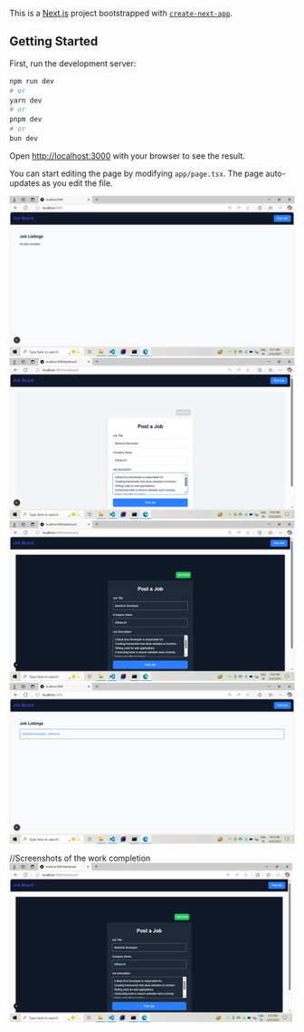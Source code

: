 This is a [Next.js](https://nextjs.org) project bootstrapped with [`create-next-app`](https://nextjs.org/docs/app/api-reference/cli/create-next-app).

## Getting Started

First, run the development server:

```bash
npm run dev
# or
yarn dev
# or
pnpm dev
# or
bun dev
```

Open [http://localhost:3000](http://localhost:3000) with your browser to see the result.

You can start editing the page by modifying `app/page.tsx`. The page auto-updates as you edit the file.


![Screenshot 40](https://raw.githubusercontent.com/shradha-2022/Zithara.AiAssignment/master/Screenshot%20(40).png)
![Screenshot 41](https://raw.githubusercontent.com/shradha-2022/Zithara.AiAssignment/master/Screenshot%20(41).png)
![Screenshot 42](https://raw.githubusercontent.com/shradha-2022/Zithara.AiAssignment/master/Screenshot%20(42).png)
![Screenshot 43](https://raw.githubusercontent.com/shradha-2022/Zithara.AiAssignment/master/Screenshot%20(43).png)


//Screenshots of the work completion
<img src="https://raw.githubusercontent.com/shradha-2022/Zithara.AiAssignment/master/Screenshot%20(42).png" width="500">
